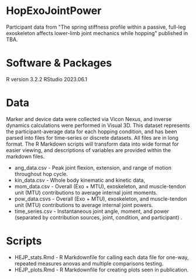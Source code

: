 # HopExoJointPower
Participant data from "The spring stiffness profile within a passive, full-leg exoskeleton affects lower-limb joint mechanics while hopping" published in TBA.

# Software & Packages
R version 3.2.2
RStudio 2023.06.1

# Data
Marker and device data were collected via Vicon Nexus, and inverse dynamics calculations were performed in Visual 3D.
This dataset represents the participant-average data for each hopping condition, and has been parsed into files for time-series or discrete datasets.
All files are in long format. The R Markdown scripts will transform data into wide format for easier viewing, and descriptions of variables are provided within the markdown files.

- ang_data.csv - Peak joint flexion, extension, and range of motion throughout hop cycle.
- kin_data.csv - Whole body kinematic and kinetic data,
- mom_data.csv - Overall (Exo + MTU), exoskeleton, and muscle-tendon unit (MTU) contributions to average internal joint moments.
- pow_data.csvs - Overall (Exo + MTU), exoskeleton, and muscle-tendon unit (MTU) contributions to average internal joint powers.
- time_series.csv - Instantaneous joint angle, moment, and power (separated by contribution sources, joint, condition, and participant) .

# Scripts

- HEJP_stats.Rmd - R Markdownfile for calling each data file for one-way, repeated measures anovas and multiple comparisons testing.
- HEJP_plots.Rmd - R Markdownfile for creating plots seen in publication.
